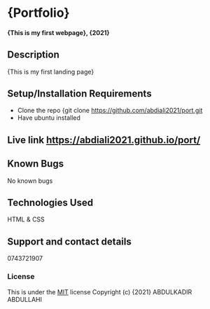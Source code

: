 # {Portfolio}
#### {This is my first webpage}, {2021}
## Description
{This is my first landing page}
## Setup/Installation Requirements
* Clone the repo {git clone https://github.com/abdiali2021/port.git
* Have ubuntu installed

## Live link https://abdiali2021.github.io/port/

## Known Bugs
No known bugs
## Technologies Used
HTML & CSS
## Support and contact details
0743721907
### License
This is under the [MIT](LICENSE) license
Copyright (c) {2021}  ABDULKADIR ABDULLAHI
